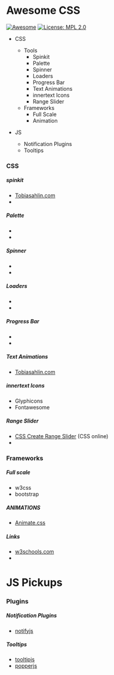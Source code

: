 # Awesome CSS  
[![Awesome](https://awesome.re/badge.svg)](https://awesome.re) [![License: MPL 2.0](https://img.shields.io/badge/License-MPL%202.0-brightgreen.svg)](https://opensource.org/licenses/MPL-2.0)

* CSS
  * Tools
    * Spinkit
    * Palette
    * Spinner
    * Loaders
    * Progress Bar
    * Text Animations
    * innertext Icons
    * Range Slider
  * Frameworks
    * Full Scale
    * Animation
    
* JS
  * Notification Plugins
  * Tooltips

### CSS 
  ##### spinkit
   * [Tobiasahlin.com](http://tobiasahlin.com/spinkit/)
   *
  ##### Palette
   *
   *
  ##### Spinner
   *
   *
  ##### Loaders
   *
   *
  ##### Progress Bar
   *
   *
  ##### Text Animations
   * [Tobiasahlin.com](http://tobiasahlin.com/moving-letters/)
  
  ##### innertext Icons
   * Glyphicons
   * Fontawesome
  
  ##### Range Slider
   * [CSS Create Range Slider](http://danielstern.ca/range.css) (CSS online)
   * 

### Frameworks

  ##### Full scale
   * w3css
   * bootstrap

  ##### ANIMATIONS
   * [Animate.css](https://daneden.github.io/animate.css/)

  ##### Links
   * [w3schools.com](https://www.w3schools.com/)
   * 
   
# JS Pickups

### Plugins

  #####  Notification Plugins
   * [notifyjs](https://notifyjs.jpillora.com/)
   
  ##### Tooltips
   * [tooltipjs](https://popper.js.org/tooltip-examples.html)
   * [popperjs](https://popper.js.org/index.html)
   
   
   
   
